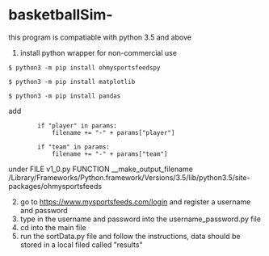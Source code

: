 # basketballSim-

this program is compatiable with python 3.5 and above
1.  install python wrapper for non-commercial use
```
$ python3 -m pip install ohmysportsfeedspy

$ python3 -m pip install matplotlib

$ python3 -m pip install pandas
```
add 
```
        if "player" in params:
            filename += "-" + params["player"]

        if "team" in params:
            filename += "-" + params["team"]
```
under FILE v1_0.py FUNCTION  __make_output_filename
/Library/Frameworks/Python.framework/Versions/3.5/lib/python3.5/site-packages/ohmysportsfeeds

2. go to https://www.mysportsfeeds.com/login and register a username and password
3. type in the username and password into the username_password.py file
4. cd into the main file 
5. run the sortData.py file and follow the instructions, data should be stored in a local filed called "results"
